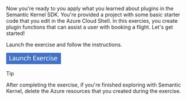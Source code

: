 Now you're ready to you apply what you learned about plugins in the Semantic Kernel SDK. You're provided a project with some basic starter code that you edit in the Azure Cloud Shell. In this exercies, you create plugin functions that can assist a user with booking a flight. Let's get started!

Launch the exercise and follow the instructions.

[![Button to launch exercise.](../media/launch-exercise.png)](https://go.microsoft.com/fwlink/?linkid=2321830&azure-portal=true)

> [!TIP]
> After completing the exercise, if you're finished exploring with Semantic Kernel, delete the Azure resources that you created during the exercise.
